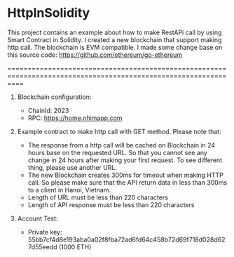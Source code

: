 # HttpInSolidity

This project contains an example about how to make RestAPi call by using Smart Contract in Solidity.
I created a new blockchain that support making http call. The blockchain is EVM compatible.
I made some change base on this source code: https://github.com/ethereum/go-ethereum


================================================================================================================


1. Blockchain configuration:
	- ChainId: 2023
	- RPC: https://home.nhimapp.com
	
2. Example contract to make http call with GET method. Please note that:
	- The response from a http call will be cached on Blockchain in 24 hours base on the requested URL. So that you cannot see any change in 24 hours after making your first request. To see different thing, please use another URL.
	- The new Blockchain creates 300ms for timeout when making HTTP call. So please make sure that the API return data in less than 300ms to a client in Hanoi, Vietnam.
	- Length of URL must be less than 220 characters
	- Length of API response must be less than 220 characters 
	
3. Account Test:
	- Private key: 55bb7cf4d8e193aba0a02f8fba72ad6fd64c458b72d69f718d028d627d55eedd (1000 ETH)

